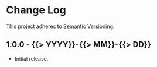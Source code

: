 # Change Log

This project adheres to
[Semantic Versioning](https://semver.org/spec/v2.0.0.html).

## 1.0.0 - {{> YYYY}}-{{> MM}}-{{> DD}}
- Initial release.
